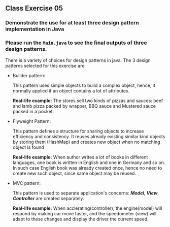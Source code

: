 ## Class Exercise 05
### Demonstrate the use for at least three design pattern implementation in Java



### Please run the `Main.java` to see the final outputs of three design patterns.

There is a variety of choices for design patterns in java. The 3 design patterns selected for this exercise are:
* Builder pattern:

    This pattern uses simple objects to build a complex object, hence, it normally applied if an object contains a lot of attributes.  

    **Real-life example:** The stores sell two kinds of pizzas and sauces: beef and lamb pizza packed by wrapper, BBQ sauce and Mustered sauce packed in a pocket.
* Flyweight Pattern:
    
    This pattern defines a structure for sharing objects to increase efficiency and consistency. It reuses already existing similar kind objects by storing them (HashMap) and creates new object when no matching object is found 

  **Real-life example:** When author writes a lot of books in different languages, one book is written in English and one in Germany and so on. In such case English book was already created once, hence no need to create new such object, since same object may be reused.

* MVC pattern:

  This pattern is used to separate application's concerns: **_Model_**, **_View_**, **_Controller_** are created separately.

  **Real-life example:** When acclerating(controller), the engine(model) will respond by making car move faster, and the speedometer (view) will adapt to these changes and display the driver the current speed.


